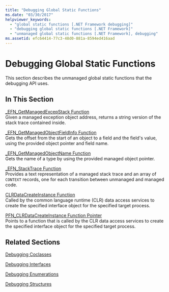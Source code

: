 ```yaml
---
title: "Debugging Global Static Functions"
ms.date: "03/30/2017"
helpviewer_keywords: 
  - "global static functions [.NET Framework debugging]"
  - "debugging global static functions [.NET Framework]"
  - "unmanaged global static functions [.NET Framework], debugging"
ms.assetid: efc64414-77c3-48d0-881a-8594ed416aad
---
```

# Debugging Global Static Functions
This section describes the unmanaged global static functions that the debugging API uses.  
  
## In This Section  
 [_EFN_GetManagedExcepStack Function](efn-getmanagedexcepstack-function.md)  
 Given a managed exception object address, returns a string version of the stack trace contained inside.  
  
 [_EFN_GetManagedObjectFieldInfo Function](efn-getmanagedobjectfieldinfo-function.md)  
 Gets the offset from the start of an object to a field and the field's value, using the provided object pointer and field name.  
  
 [_EFN_GetManagedObjectName Function](efn-getmanagedobjectname-function.md)  
 Gets the name of a type by using the provided managed object pointer.  
  
 [_EFN_StackTrace Function](efn-stacktrace-function.md)  
 Provides a text representation of a managed stack trace and an array of `CONTEXT` records, one for each transition between unmanaged and managed code.  
  
 [CLRDataCreateInstance Function](clrdatacreateinstance-function.md)  
 Called by the common language runtime (CLR) data access services to create the specified interface object for the specified target process.  
  
 [PFN_CLRDataCreateInstance Function Pointer](pfn-clrdatacreateinstance-function-pointer.md)  
 Points to a function that is called by the CLR data access services to create the specified interface object for the specified target process.  
  
## Related Sections  
 [Debugging Coclasses](debugging-coclasses.md)  
  
 [Debugging Interfaces](debugging-interfaces.md)  
  
 [Debugging Enumerations](debugging-enumerations.md)  
  
 [Debugging Structures](debugging-structures.md)
